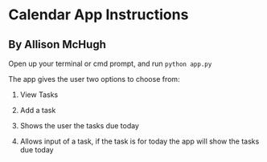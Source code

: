 # Calendar App Instructions 

## By Allison McHugh 
  
Open up your terminal or cmd prompt, and run `python app.py`   

The app gives the user two options to choose from:
1. View Tasks
2. Add a task

1. Shows the user the tasks due today

2. Allows input of a task, if the task is for today the app will show the tasks due today
